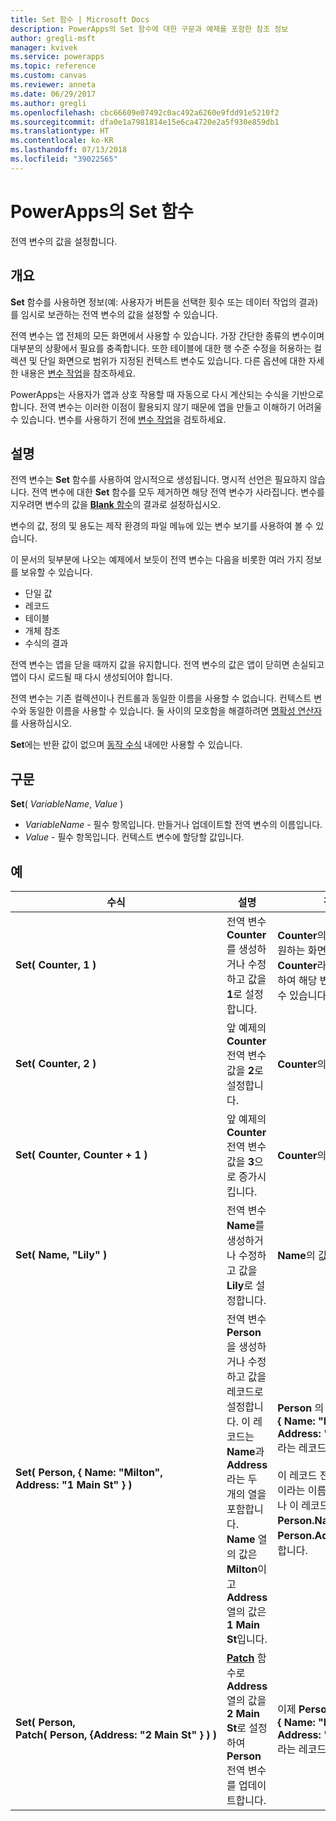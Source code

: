 ```yaml
---
title: Set 함수 | Microsoft Docs
description: PowerApps의 Set 함수에 대한 구문과 예제를 포함한 참조 정보
author: gregli-msft
manager: kvivek
ms.service: powerapps
ms.topic: reference
ms.custom: canvas
ms.reviewer: anneta
ms.date: 06/29/2017
ms.author: gregli
ms.openlocfilehash: cbc66609e07492c0ac492a6260e9fdd91e5210f2
ms.sourcegitcommit: dfa0e1a7981814e15e6ca4720e2a5f930e859db1
ms.translationtype: HT
ms.contentlocale: ko-KR
ms.lasthandoff: 07/13/2018
ms.locfileid: "39022565"
---
```

# <a name="set-function-in-powerapps"></a>PowerApps의 Set 함수
전역 변수의 값을 설정합니다.

## <a name="overview"></a>개요
**Set** 함수를 사용하면 정보(예: 사용자가 버튼을 선택한 횟수 또는 데이터 작업의 결과)를 임시로 보관하는 전역 변수의 값을 설정할 수 있습니다.  

전역 변수는 앱 전체의 모든 화면에서 사용할 수 있습니다.  가장 간단한 종류의 변수이며 대부분의 상황에서 필요를 충족합니다.  또한 테이블에 대한 행 수준 수정을 허용하는 컬렉션 및 단일 화면으로 범위가 지정된 컨텍스트 변수도 있습니다.  다른 옵션에 대한 자세한 내용은 [변수 작업](../working-with-variables.md)을 참조하세요.

PowerApps는 사용자가 앱과 상호 작용할 때 자동으로 다시 계산되는 수식을 기반으로 합니다.  전역 변수는 이러한 이점이 활용되지 않기 때문에 앱을 만들고 이해하기 어려울 수 있습니다.  변수를 사용하기 전에 [변수 작업](../working-with-variables.md)을 검토하세요.

## <a name="description"></a>설명
전역 변수는 **Set** 함수를 사용하여 암시적으로 생성됩니다.  명시적 선언은 필요하지 않습니다.  전역 변수에 대한 **Set** 함수를 모두 제거하면 해당 전역 변수가 사라집니다.  변수를 지우려면 변수의 값을 [**Blank** 함수](function-isblank-isempty.md)의 결과로 설정하십시오.

변수의 값, 정의 및 용도는 제작 환경의 파일 메뉴에 있는 변수 보기를 사용하여 볼 수 있습니다.

이 문서의 뒷부분에 나오는 예제에서 보듯이 전역 변수는 다음을 비롯한 여러 가지 정보를 보유할 수 있습니다.

* 단일 값
* 레코드
* 테이블
* 개체 참조
* 수식의 결과

전역 변수는 앱을 닫을 때까지 값을 유지합니다.  전역 변수의 값은 앱이 닫히면 손실되고 앱이 다시 로드될 때 다시 생성되어야 합니다.

전역 변수는 기존 컬렉션이나 컨트롤과 동일한 이름을 사용할 수 없습니다.  컨텍스트 변수와 동일한 이름을 사용할 수 있습니다.  둘 사이의 모호함을 해결하려면 [명확성 연산자](operators.md#disambiguation-operator)를 사용하십시오.

**Set**에는 반환 값이 없으며 [동작 수식](../working-with-formulas-in-depth.md) 내에만 사용할 수 있습니다.

## <a name="syntax"></a>구문
**Set**( *VariableName*, *Value* )

* *VariableName* - 필수 항목입니다.  만들거나 업데이트할 전역 변수의 이름입니다.
* *Value* - 필수 항목입니다.  컨텍스트 변수에 할당할 값입니다.

## <a name="examples"></a>예

| 수식 | 설명 | 결과 |
| --- | --- | --- |
| **Set(&nbsp;Counter,&nbsp;1&nbsp;)** |전역 변수 **Counter**를 생성하거나 수정하고 값을 **1**로 설정합니다. |**Counter**의 값은 **1**입니다. 원하는 화면의 수식에 **Counter**라는 이름을 사용하여 해당 변수를 참조할 수 있습니다. |
| **Set(&nbsp;Counter,&nbsp;2&nbsp;)** |앞 예제의 **Counter** 전역 변수 값을 **2**로 설정합니다. |**Counter**의 값은 **2**입니다. |
| **Set(&nbsp;Counter,&nbsp;Counter + 1&nbsp;)** |앞 예제의 **Counter** 전역 변수 값을 **3**으로 증가시킵니다. |**Counter**의 값은 **3**입니다. |
| **Set(&nbsp;Name,&nbsp;"Lily" )** |전역 변수 **Name**를 생성하거나 수정하고 값을 **Lily**로 설정합니다. |**Name**의 값은 **Lily**입니다. |
| **Set(&nbsp;Person,&nbsp;{&nbsp;Name:&nbsp;"Milton", Address:&nbsp;"1&nbsp;Main&nbsp;St"&nbsp;} )** |전역 변수 **Person**을 생성하거나 수정하고 값을 레코드로 설정합니다. 이 레코드는 **Name**과 **Address**라는 두 개의 열을 포함합니다. **Name** 열의 값은 **Milton**이고 **Address** 열의 값은 **1 Main St**입니다. |**Person** 의 값은 **{&nbsp;Name:&nbsp;"Milton", Address:&nbsp;"1&nbsp;Main&nbsp;St"&nbsp;}** 라는 레코드입니다.<br><br>이 레코드 전체를 **Person**이라는 이름으로 참조하거나 이 레코드의 개별 열을 **Person.Name** 또는 **Person.Address**로 참조합니다. |
| **Set(&nbsp;Person, Patch(&nbsp;Person,&nbsp;{Address:&nbsp;"2&nbsp;Main&nbsp;St"&nbsp;}&nbsp;)&nbsp;)** |**[Patch](function-patch.md)** 함수로 **Address** 열의 값을 **2 Main St**로 설정하여 **Person** 전역 변수를 업데이트합니다. |이제 **Person**의 값은 **{&nbsp;Name:&nbsp;"Milton", Address:&nbsp;"2&nbsp;Main&nbsp;St"&nbsp;}** 라는 레코드입니다. |

